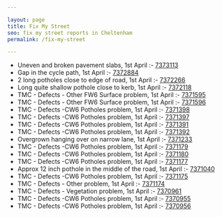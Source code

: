 ```yaml
---

layout: page
title: Fix My Street
seo: fix my street reports in Cheltenham
permalink: /fix-my-street

---
```


<!-- fix_marker starts -->

- Uneven and broken pavement slabs, 1st April :- [7373113](https://www.fixmystreet.com/report/7373113)
- Gap in the cycle path, 1st April :- [7372884](https://www.fixmystreet.com/report/7372884)
- 2 long potholes close to edge of road, 1st April :- [7372266](https://www.fixmystreet.com/report/7372266)
- Long quite shallow pothole close to kerb, 1st April :- [7372118](https://www.fixmystreet.com/report/7372118)
- TMC - Defects - Other FW6  Surface problem, 1st April :- [7371595](https://www.fixmystreet.com/report/7371595)
- TMC - Defects - Other FW6  Surface problem, 1st April :- [7371596](https://www.fixmystreet.com/report/7371596)
- TMC - Defects -CW6 Potholes  problem, 1st April :- [7371398](https://www.fixmystreet.com/report/7371398)
- TMC - Defects -CW6 Potholes  problem, 1st April :- [7371397](https://www.fixmystreet.com/report/7371397)
- TMC - Defects -CW6 Potholes  problem, 1st April :- [7371391](https://www.fixmystreet.com/report/7371391)
- TMC - Defects -CW6 Potholes  problem, 1st April :- [7371392](https://www.fixmystreet.com/report/7371392)
- Overgrown hanging over on narrow lane, 1st April :- [7371233](https://www.fixmystreet.com/report/7371233)
- TMC - Defects -CW6 Potholes  problem, 1st April :- [7371179](https://www.fixmystreet.com/report/7371179)
- TMC - Defects -CW6 Potholes  problem, 1st April :- [7371180](https://www.fixmystreet.com/report/7371180)
- TMC - Defects -CW6 Potholes  problem, 1st April :- [7371177](https://www.fixmystreet.com/report/7371177)
- Approx 12 inch pothole in the middle of the road, 1st April :- [7371040](https://www.fixmystreet.com/report/7371040)
- TMC - Defects -CW6 Potholes  problem, 1st April :- [7371175](https://www.fixmystreet.com/report/7371175)
- TMC - Defects - Other problem, 1st April :- [7371174](https://www.fixmystreet.com/report/7371174)
- TMC - Defects - Vegetation problem, 1st April :- [7370961](https://www.fixmystreet.com/report/7370961)
- TMC - Defects -CW6 Potholes  problem, 1st April :- [7370955](https://www.fixmystreet.com/report/7370955)
- TMC - Defects -CW6 Potholes  problem, 1st April :- [7370956](https://www.fixmystreet.com/report/7370956)

<!-- fix_marker ends -->